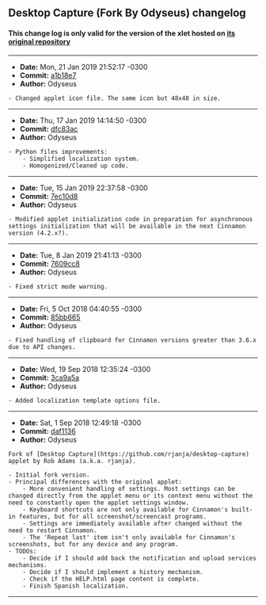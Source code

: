 ## Desktop Capture (Fork By Odyseus) changelog

#### This change log is only valid for the version of the xlet hosted on [its original repository](https://gitlab.com/Odyseus/CinnamonTools)

***

- **Date:** Mon, 21 Jan 2019 21:52:17 -0300
- **Commit:** [a1b18e7](https://gitlab.com/Odyseus/CinnamonTools/commit/a1b18e7)
- **Author:** Odyseus

```
- Changed applet icon file. The same icon but 48x48 in size.

```

***

- **Date:** Thu, 17 Jan 2019 14:14:50 -0300
- **Commit:** [dfc83ac](https://gitlab.com/Odyseus/CinnamonTools/commit/dfc83ac)
- **Author:** Odyseus

```
- Python files improvements:
    - Simplified localization system.
    - Homogenized/Cleaned up code.

```

***

- **Date:** Tue, 15 Jan 2019 22:37:58 -0300
- **Commit:** [7ec10d8](https://gitlab.com/Odyseus/CinnamonTools/commit/7ec10d8)
- **Author:** Odyseus

```
- Modified applet initialization code in preparation for asynchronous settings initialization that will be available in the next Cinnamon version (4.2.x?).

```

***

- **Date:** Tue, 8 Jan 2019 21:41:13 -0300
- **Commit:** [7609cc8](https://gitlab.com/Odyseus/CinnamonTools/commit/7609cc8)
- **Author:** Odyseus

```
- Fixed strict mode warning.

```

***

- **Date:** Fri, 5 Oct 2018 04:40:55 -0300
- **Commit:** [85bb665](https://gitlab.com/Odyseus/CinnamonTools/commit/85bb665)
- **Author:** Odyseus

```
- Fixed handling of clipboard for Cinnamon versions greater than 3.6.x due to API changes.

```

***

- **Date:** Wed, 19 Sep 2018 12:35:24 -0300
- **Commit:** [3ca9a5a](https://gitlab.com/Odyseus/CinnamonTools/commit/3ca9a5a)
- **Author:** Odyseus

```
- Added localization template options file.

```

***

- **Date:** Sat, 1 Sep 2018 12:49:18 -0300
- **Commit:** [daf1136](https://gitlab.com/Odyseus/CinnamonTools/commit/daf1136)
- **Author:** Odyseus

```
Fork of [Desktop Capture](https://github.com/rjanja/desktop-capture) applet by Rob Adams (a.k.a. rjanja).

- Initial fork version.
- Principal differences with the original applet:
    - More convenient handling of settings. Most settings can be changed directly from the applet menu or its context menu without the need to constantly open the applet settings window.
    - Keyboard shortcuts are not only available for Cinnamon's built-in features, but for all screenshot/screencast programs.
    - Settings are immediately available after changed without the need to restart Cinnamon.
    - The 'Repeat last' item isn't only available for Cinnamon's screenshots, but for any device and any program.
- TODOs:
    - Decide if I should add back the notification and upload services mechanisms.
    - Decide if I should implement a history mechanism.
    - Check if the HELP.html page content is complete.
    - Finish Spanish localization.

```

***
